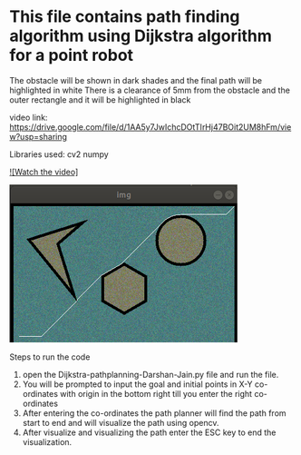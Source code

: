 # This file contains path finding algorithm using Dijkstra algorithm for a point robot
The obstacle will be shown in dark shades and the final path will be highlighted in white
There is a clearance of 5mm from the obstacle and the outer rectangle and it will be highlighted in black

video link: https://drive.google.com/file/d/1AA5y7JwIchcDOtTIrHj47BOit2UM8hFm/view?usp=sharing

Libraries used:
cv2
numpy

[![Watch the video]](https://drive.google.com/file/d/1AA5y7JwIchcDOtTIrHj47BOit2UM8hFm/view?usp=sharing)

![](image/image.png)

Steps to run the code
1. open the Dijkstra-pathplanning-Darshan-Jain.py file and run the file.
2. You will be prompted to input the goal and initial points in X-Y co-ordinates with origin in the bottom right till you enter the right co-ordinates
3. After entering the co-ordinates the path planner will find the path from start to end and will visualize the path using opencv.
4. After visualize and visualizing the path enter the ESC key to end the visualization.
